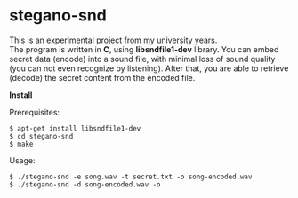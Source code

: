 stegano-snd
===========

This is an experimental project from my university years.   
The program is written in **C**, using **libsndfile1-dev** library. You can embed secret data (encode) into a sound file, with minimal loss of sound quality (you can not even recognize by listening). After that, you are able to retrieve (decode) the secret content from the encoded file.   

**Install**   

Prerequisites:   

    $ apt-get install libsndfile1-dev
    $ cd stegano-snd
    $ make

Usage:

    $ ./stegano-snd -e song.wav -t secret.txt -o song-encoded.wav
    $ ./stegano-snd -d song-encoded.wav -o
    
